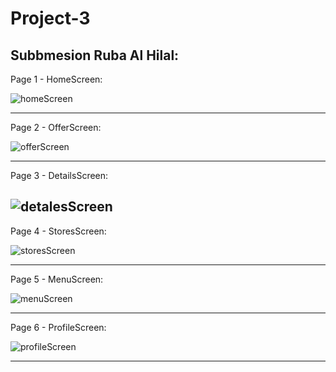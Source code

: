 # Project-3

## Subbmesion Ruba Al Hilal:

Page 1 - HomeScreen:

![homeScreen](https://github.com/RubaAlHilal/Project-3/assets/73358612/261810fc-822c-4875-b367-ac21c8b1487c)

--------------------------------------------------------------------------------------------------------------------

Page 2 - OfferScreen:

![offerScreen](https://github.com/RubaAlHilal/Project-3/assets/73358612/e0e73dc8-995b-449a-8e4b-527f74abe776)

--------------------------------------------------------------------------------------------------------------------

Page 3 - DetailsScreen:

![detalesScreen](https://github.com/RubaAlHilal/Project-3/assets/73358612/74745596-e12e-49b2-bcff-6b8518a18edb)
--------------------------------------------------------------------------------------------------------------------

Page 4 - StoresScreen:

![storesScreen](https://github.com/RubaAlHilal/Project-3/assets/73358612/8daf7d09-b692-4917-8d7d-cd755c394a75)

--------------------------------------------------------------------------------------------------------------------

Page 5 - MenuScreen:

![menuScreen](https://github.com/RubaAlHilal/Project-3/assets/73358612/8c97c97a-44d6-41ad-88a2-79f448fc1a54)

--------------------------------------------------------------------------------------------------------------------

Page 6 - ProfileScreen:

![profileScreen](https://github.com/RubaAlHilal/Project-3/assets/73358612/dcca8be7-4e9f-4a7b-9b4d-acdcc5f01e37)

--------------------------------------------------------------------------------------------------------------------
